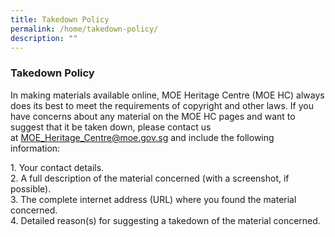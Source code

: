 ```yaml
---
title: Takedown Policy
permalink: /home/takedown-policy/
description: ""
---
```



### **Takedown Policy**
In making materials available online, MOE Heritage Centre (MOE HC) always does its best to meet the requirements of copyright and other laws. If you have concerns about any material on the MOE HC pages and want to suggest that it be taken down, please contact us at [MOE\_Heritage\_Centre@moe.gov.sg](mailto:MOE_Heritage_Centre@moe.gov.sg) and include the following information:

1\. Your contact details.<br>
2. A full description of the material concerned (with a screenshot, if possible).<br>
3\. The complete internet address (URL) where you found the material concerned.<br>
4. Detailed reason(s) for suggesting a takedown of the material concerned.